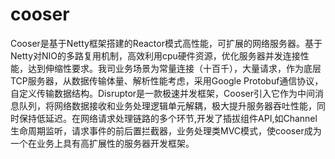 # cooser
Cooser是基于Netty框架搭建的Reactor模式高性能，可扩展的网络服务器。基于Netty对NIO的多路复用机制，高效利用cpu硬件资源，优化服务器并发连接性能，达到伸缩性要求。我司业务场景为常量连接（十百千），大量请求，作为底层TCP服务器，从数据传输体量、解析性能考虑，采用Google Protobuf通信协议，自定义传输数据结构。Disruptor是一款极速并发框架，Cooser引入它作为中间消息队列，将网络数据接收和业务处理逻辑单元解耦，极大提升服务器吞吐性能，同时保持低延迟。在网络请求处理链路的多个环节,开发了插拔组件API,如Channel生命周期监听，请求事件的前后置拦截器，业务处理类MVC模式，使cooser成为一个在业务上具有高扩展性的服务器开发框架。